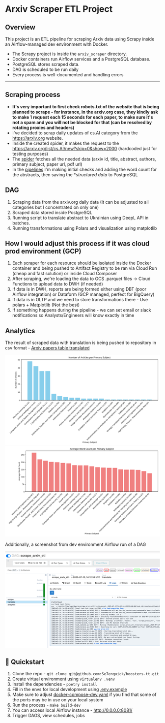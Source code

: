 # Arxiv Scraper ETL Project

## Overview

This project is an ETL pipeline for scraping Arxiv data using Scrapy inside an Airflow-managed dev environment with Docker.

- The Scrapy project is inside the `arxiv_scraper` directory.
- Docker containers run Airflow services and a PostgreSQL database.
- PostgreSQL stores scraped data.
- DAG is scheduled to be run daily
- Every process is well-documented and handling errors

---

## Scraping process
- **It's very important to first check robots.txt of the website that is being planned to scrape - for instance, in the arxiv.org case, they kindly ask to make 1 request each 15 seconds for each paper, to make sure it's not a spam and you will not be blocked for that (can be resolved by rotating proxies and headers)**
- I've decided to scrap daily updates of cs.AI category from the https://arxiv.org website.
- Inside the created spider, it makes the request to the https://arxiv.org/list/cs.AI/new?skip=0&show=2000 (hardcoded just for testing purposes)
- The [spider](arxiv_scraper/arxiv_scraper/spiders/arxivspider.py) fetches all the needed data (arxiv id, title, abstract, authors, primary subject, paper url, pdf url)
- In the [pipelines](arxiv_scraper/arxiv_scraper/pipelines.py) I'm making initial checks and adding the word count for the abstracts, then saving the **structured data* to PostgreSQL

## DAG

1. Scraping data from the arxiv.org daily data (It can be adjusted to all categories but I concentrated on only one)
2. Scraped data stored inside PostgreSQL
3. Running script to translate abstract to Ukrainian using DeepL API in batches.
4. Running transformations using Polars and visualization using matplotlib


## How I would adjust this process if it was cloud prod environment (GCP)

1. Each scraper for each resource should be isolated inside the Docker container and being pushed to Artifact Registry to be ran via Cloud Run (cheap and fast solution) or inside Cloud Composer
2. After scraping, we're loading the data to GCS .parquet files -> Cloud Functions to upload data to DWH (if needed)
3. If data is in DWH, reports are being formed either using DBT (poor Airflow integration) or Dataform (GCP managed, perfect for BigQuery)
4. If data is in OLTP and we need to store transformations there - Use polars + Matplotlib (Not the best)
5. If something happens during the pipeline - we can set email or slack notifications so Analysts/Engineers will know exactly in time


## Analytics

The result of scraped data with translation is being pushed to repository in csv format - [Arxiv papers table translated](arxiv_papers_table_example.csv)

![Articles per subject diagram](docs/articles_per_subject.png)
![Average word count per subject](docs/avg_word_count_per_subject.png)


Additionally, a screenshot from dev environment Airflow run of a DAG

![Successfully ran DAG](docs/successfull_run.png)


## 🚀 Quickstart

1. Clone the repo - ```git clone git@github.com:Se7enquick/boosters-tt.git```
2. Create virtual environment using ```virtualenv .venv```
3. Install the dependencies - ```poetry install```
4. Fill in the envs for local development using [.env.example](.env.example)
5. Make sure to adjust [docker-compose-dev.yaml](docker-compose-dev.yaml) if you find that some of the ports may be in use on your local system
6. Run the process - ```make build-dev```
7. You can access local Airflow instance - http://0.0.0.0:8081/
8. Trigger DAGS, view schedules, jobs